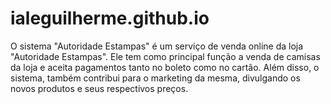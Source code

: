 # ialeguilherme.github.io
O sistema "Autoridade Estampas" é um serviço de venda online da loja "Autoridade Estampas". Ele tem como principal função a venda de camisas da loja e aceita pagamentos tanto no boleto como no cartão. Além disso, o sistema, também contribui para o marketing da mesma, divulgando os novos produtos e seus respectivos preços.
